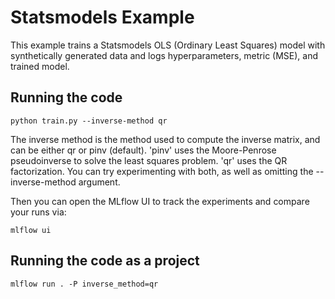 # Statsmodels Example

This example trains a Statsmodels OLS (Ordinary Least Squares) model with synthetically generated data
and logs hyperparameters, metric (MSE), and trained model.

## Running the code

```
python train.py --inverse-method qr
```
The inverse method is the method used to compute the inverse matrix, and can be either qr or pinv (default).
'pinv' uses the Moore-Penrose pseudoinverse to solve the least squares problem. 'qr' uses the QR factorization.
You can try experimenting with both, as well as omitting the --inverse-method argument.

Then you can open the MLflow UI to track the experiments and compare your runs via:
```
mlflow ui
```

## Running the code as a project

```
mlflow run . -P inverse_method=qr

```
